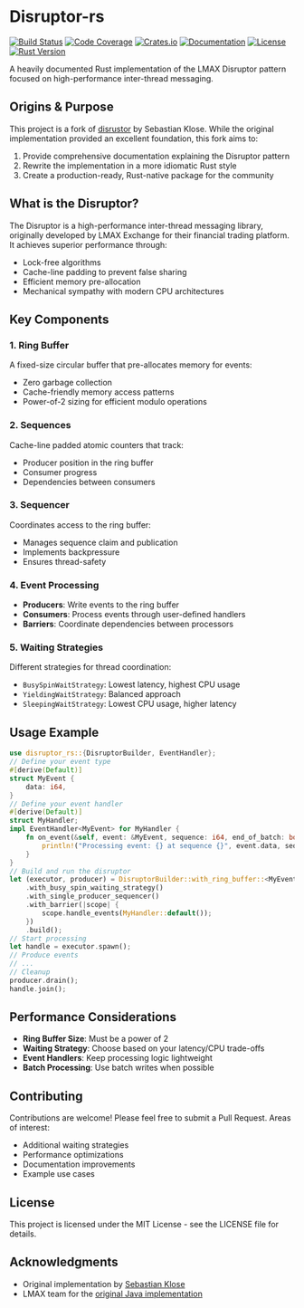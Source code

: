 # Disruptor-rs

[![Build Status](https://github.com/khaledyassin/disruptor-rs/workflows/Rust/badge.svg)](https://github.com/khaledyassin/disruptor-rs/actions/workflows/ci.yml)
[![Code Coverage](https://codecov.io/gh/khaledyassin/disruptor-rs/branch/main/graph/badge.svg)](https://codecov.io/gh/khaledyassin/disruptor-rs)
[![Crates.io](https://img.shields.io/crates/v/disruptor-rs.svg)](https://crates.io/crates/disruptor-rs)
[![Documentation](https://docs.rs/disruptor-rs/badge.svg)](https://docs.rs/disruptor-rs)
[![License](https://img.shields.io/crates/l/disruptor-rs.svg)](LICENSE)
[![Rust Version](https://img.shields.io/badge/rust-1.70%2B-blue.svg)](https://www.rust-lang.org)

A heavily documented Rust implementation of the LMAX Disruptor pattern focused on high-performance inter-thread messaging.

## Origins & Purpose

This project is a fork of [disrustor](https://github.com/sklose/disrustor) by Sebastian Klose. While the original implementation provided an excellent foundation, this fork aims to:

1. Provide comprehensive documentation explaining the Disruptor pattern
2. Rewrite the implementation in a more idiomatic Rust style
3. Create a production-ready, Rust-native package for the community

## What is the Disruptor?

The Disruptor is a high-performance inter-thread messaging library, originally developed by LMAX Exchange for their financial trading platform. It achieves superior performance through:

- Lock-free algorithms
- Cache-line padding to prevent false sharing
- Efficient memory pre-allocation
- Mechanical sympathy with modern CPU architectures

## Key Components

### 1. Ring Buffer

A fixed-size circular buffer that pre-allocates memory for events:

- Zero garbage collection
- Cache-friendly memory access patterns
- Power-of-2 sizing for efficient modulo operations

### 2. Sequences

Cache-line padded atomic counters that track:

- Producer position in the ring buffer
- Consumer progress
- Dependencies between consumers

### 3. Sequencer

Coordinates access to the ring buffer:

- Manages sequence claim and publication
- Implements backpressure
- Ensures thread-safety

### 4. Event Processing

- **Producers**: Write events to the ring buffer
- **Consumers**: Process events through user-defined handlers
- **Barriers**: Coordinate dependencies between processors

### 5. Waiting Strategies

Different strategies for thread coordination:

- `BusySpinWaitStrategy`: Lowest latency, highest CPU usage
- `YieldingWaitStrategy`: Balanced approach
- `SleepingWaitStrategy`: Lowest CPU usage, higher latency

## Usage Example

```rust
use disruptor_rs::{DisruptorBuilder, EventHandler};
// Define your event type
#[derive(Default)]
struct MyEvent {
    data: i64,
}
// Define your event handler
#[derive(Default)]
struct MyHandler;
impl EventHandler<MyEvent> for MyHandler {
    fn on_event(&self, event: &MyEvent, sequence: i64, end_of_batch: bool) {
        println!("Processing event: {} at sequence {}", event.data, sequence);
    }
}
// Build and run the disruptor
let (executor, producer) = DisruptorBuilder::with_ring_buffer::<MyEvent>(1024)
    .with_busy_spin_waiting_strategy()
    .with_single_producer_sequencer()
    .with_barrier(|scope| {
        scope.handle_events(MyHandler::default());
    })
    .build();
// Start processing
let handle = executor.spawn();
// Produce events
// ...
// Cleanup
producer.drain();
handle.join();
```

## Performance Considerations

- **Ring Buffer Size**: Must be a power of 2
- **Waiting Strategy**: Choose based on your latency/CPU trade-offs
- **Event Handlers**: Keep processing logic lightweight
- **Batch Processing**: Use batch writes when possible

## Contributing

Contributions are welcome! Please feel free to submit a Pull Request. Areas of interest:

- Additional waiting strategies
- Performance optimizations
- Documentation improvements
- Example use cases

## License

This project is licensed under the MIT License - see the LICENSE file for details.

## Acknowledgments

- Original implementation by [Sebastian Klose](https://github.com/sklose/disrustor)
- LMAX team for the [original Java implementation](https://github.com/LMAX-Exchange/disruptor)
